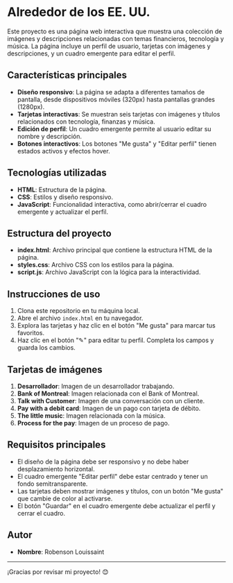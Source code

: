 # Alrededor de los EE. UU.

Este proyecto es una página web interactiva que muestra una colección de imágenes y descripciones relacionadas con temas financieros, tecnología y música. La página incluye un perfil de usuario, tarjetas con imágenes y descripciones, y un cuadro emergente para editar el perfil.

## Características principales

- **Diseño responsivo**: La página se adapta a diferentes tamaños de pantalla, desde dispositivos móviles (320px) hasta pantallas grandes (1280px).
- **Tarjetas interactivas**: Se muestran seis tarjetas con imágenes y títulos relacionados con tecnología, finanzas y música.
- **Edición de perfil**: Un cuadro emergente permite al usuario editar su nombre y descripción.
- **Botones interactivos**: Los botones "Me gusta" y "Editar perfil" tienen estados activos y efectos hover.

## Tecnologías utilizadas

- **HTML**: Estructura de la página.
- **CSS**: Estilos y diseño responsivo.
- **JavaScript**: Funcionalidad interactiva, como abrir/cerrar el cuadro emergente y actualizar el perfil.

## Estructura del proyecto

- **index.html**: Archivo principal que contiene la estructura HTML de la página.
- **styles.css**: Archivo CSS con los estilos para la página.
- **script.js**: Archivo JavaScript con la lógica para la interactividad.

## Instrucciones de uso

1. Clona este repositorio en tu máquina local.
2. Abre el archivo `index.html` en tu navegador.
3. Explora las tarjetas y haz clic en el botón "Me gusta" para marcar tus favoritos.
4. Haz clic en el botón "✎" para editar tu perfil. Completa los campos y guarda los cambios.

## Tarjetas de imágenes

1. **Desarrollador**: Imagen de un desarrollador trabajando.
2. **Bank of Montreal**: Imagen relacionada con el Bank of Montreal.
3. **Talk with Customer**: Imagen de una conversación con un cliente.
4. **Pay with a debit card**: Imagen de un pago con tarjeta de débito.
5. **The little music**: Imagen relacionada con la música.
6. **Process for the pay**: Imagen de un proceso de pago.

## Requisitos principales

- El diseño de la página debe ser responsivo y no debe haber desplazamiento horizontal.
- El cuadro emergente "Editar perfil" debe estar centrado y tener un fondo semitransparente.
- Las tarjetas deben mostrar imágenes y títulos, con un botón "Me gusta" que cambie de color al activarse.
- El botón "Guardar" en el cuadro emergente debe actualizar el perfil y cerrar el cuadro.

## Autor

- **Nombre**: Robenson Louissaint

---

¡Gracias por revisar mi proyecto! 😊
